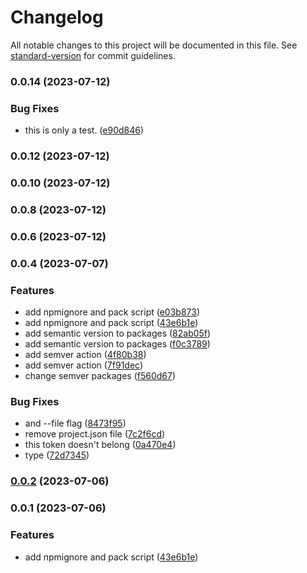 # Changelog

All notable changes to this project will be documented in this file. See [standard-version](https://github.com/conventional-changelog/standard-version) for commit guidelines.

### 0.0.14 (2023-07-12)


### Bug Fixes

* this is only a test. ([e90d846](https://github.com/mmhuntsberry/ghostkit/commit/e90d8460d521b951c1062306dcb310aba9ea2d5c))

### 0.0.12 (2023-07-12)

### 0.0.10 (2023-07-12)

### 0.0.8 (2023-07-12)

### 0.0.6 (2023-07-12)

### 0.0.4 (2023-07-07)


### Features

* add npmignore and pack script ([e03b873](https://github.com/mmhuntsberry/ghostkit/commit/e03b873d9431b8db82c61cdb324198fdbcbcef66))
* add npmignore and pack script ([43e6b1e](https://github.com/mmhuntsberry/ghostkit/commit/43e6b1e8367be7517ab4743291f4836df839a006))
* add semantic version to packages ([82ab05f](https://github.com/mmhuntsberry/ghostkit/commit/82ab05fabd739891a8481901b7dc583982d7b8c6))
* add semantic version to packages ([f0c3789](https://github.com/mmhuntsberry/ghostkit/commit/f0c3789a5ef0c44355fcd7b28f243749eb021e48))
* add semver action ([4f80b38](https://github.com/mmhuntsberry/ghostkit/commit/4f80b38167dd64101a782b476f3efe62881d4d02))
* add semver action ([7f91dec](https://github.com/mmhuntsberry/ghostkit/commit/7f91dec114b2e05f9a3838faada40f46c9b4f8be))
* change semver packages ([f560d67](https://github.com/mmhuntsberry/ghostkit/commit/f560d67a8d34720c11fb6572cad81a8f7db4e72d))


### Bug Fixes

* and --file flag ([8473f95](https://github.com/mmhuntsberry/ghostkit/commit/8473f956c0a6c55e009770bef24b7889be8f56d9))
* remove project.json file ([7c2f6cd](https://github.com/mmhuntsberry/ghostkit/commit/7c2f6cd9da3de2e0f1469aa673065d1b81f23865))
* this token doesn't belong ([0a470e4](https://github.com/mmhuntsberry/ghostkit/commit/0a470e441782925a2a6bbca2980aaa69b08a7d93))
* type ([72d7345](https://github.com/mmhuntsberry/ghostkit/commit/72d7345a4d152082f3552696b441c053bf9a3749))

### [0.0.2](https://github.com/mmhuntsberry/ghostkit/compare/tokens@0.0.1...tokens@0.0.2) (2023-07-06)

### 0.0.1 (2023-07-06)


### Features

* add npmignore and pack script ([43e6b1e](https://github.com/mmhuntsberry/ghostkit/commit/43e6b1e8367be7517ab4743291f4836df839a006))
